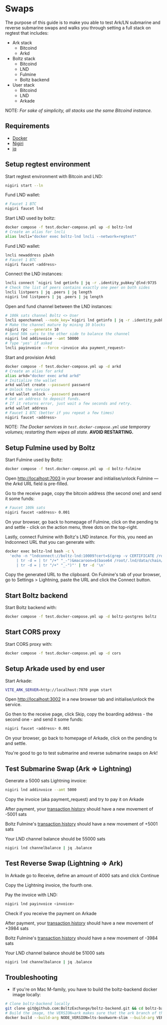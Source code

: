 # Swaps

The purpose of this guide is to make you able to test Ark/LN submarine and reverse submarine swaps and walks you through setting a full stack on regtest that includes:

- Ark stack
  - Bitcoind
  - Arkd
- Boltz stack
  - Bitcoind
  - LND
  - Fulmine
  - Boltz backend
- User stack
  - Bitcoind
  - LND
  - Arkade

NOTE: _For sake of simplicity, all stacks use the same Bitcoind instance._

## Requirements

- [Docker](https://docs.docker.com/engine/install/)
- [Nigiri](https://nigiri.vulpem.com/)
- [jq](https://formulae.brew.sh/formula/jq)

## Setup regtest environment

Start regtest environment with Bitcoin and LND:

```sh
nigiri start --ln
```

Fund LND wallet:

```sh
# Faucet 1 BTC
nigiri faucet lnd
```

Start LND used by boltz:

```sh
docker compose -f test.docker-compose.yml up -d boltz-lnd
# Create an alias for lncli
alias lncli="docker exec boltz-lnd lncli --network=regtest"
```

Fund LND wallet:

```sh
lncli newaddress p2wkh
# Faucet 1 BTC
nigiri faucet <address>
```

Connect the LND instances:

```sh
lncli connect `nigiri lnd getinfo | jq -r .identity_pubkey`@lnd:9735
# Check the list of peers contains exactly one peer on both sides
lncli listpeers | jq .peers | jq length
nigiri lnd listpeers | jq .peers | jq length
```

Open and fund channel between the LND instances:

```sh
# 100k sats channel Boltz <> User
lncli openchannel --node_key=`nigiri lnd getinfo | jq -r .identity_pubkey` --local_amt=100000
# Make the channel mature by mining 10 blocks
nigiri rpc --generate 10
# Send 50k sats to the other side to balance the channel
nigiri lnd addinvoice --amt 50000
# Type 'yes' if asked
lncli payinvoice --force <invoice aka payment_request>
```

Start and provision Arkd:

```sh
docker compose -f test.docker-compose.yml up -d arkd
# Create an alias for arkd
alias arkd="docker exec arkd arkd"
# Initialize the wallet
arkd wallet create --password password
# Unlock the service
arkd wallet unlock --password password
# Get an address to deposit funds.
# If it returns error, just wait a few seconds and retry.
arkd wallet address
# Faucet 1 BTC (better if you repeat a few times)
nigiri faucet <address>
```

NOTE: _The Docker services in `test.docker-compose.yml` use temporary volumes; restarting them wipes all state._ **AVOID RESTARTING.**

## Setup Fulmine used by Boltz

Start Fulmine used by Boltz:

```sh
docker compose -f test.docker-compose.yml up -d boltz-fulmine
```

Open [http://localhost:7003](http://localhost:7003) in your browser and initialise/unlock Fulmine — the Arkd URL field is pre-filled.

Go to the receive page, copy the bitcoin address (the second one) and send it some funds:

```sh
# Faucet 100k sats
nigiri faucet <address> 0.001
```

On your browser, go back to homepage of Fulmine, click on the pending tx and settle - click on the action menu, three dots on the top-right.

Lastly, connect Fulmine with Boltz's LND instance. For this, you need an lndconnect URL that you can generate with:

```sh
docker exec boltz-lnd bash -c \
  'echo -n "lndconnect://boltz-lnd:10009?cert=$(grep -v CERTIFICATE /root/.lnd/tls.cert \
     | tr -d = | tr "/+" "_-")&macaroon=$(base64 /root/.lnd/data/chain/bitcoin/regtest/admin.macaroon \
     | tr -d = | tr "/+" "_-")"' | tr -d '\n'
```

Copy the generated URL to the clipboard. On Fulmine's tab of your browser, go to Settings > Lightning, paste the URL and click the Connect button.

## Start Boltz backend

Start Boltz backend with:

```sh
docker compose -f test.docker-compose.yml up -d boltz-postgres boltz
```

## Start CORS proxy

Start CORS proxy with:

```sh
docker compose -f test.docker-compose.yml up -d cors
```

## Setup Arkade used by end user

Start Arkade:

```sh
VITE_ARK_SERVER=http://localhost:7070 pnpm start
```

Open [http://localhost:3002](http://localhost:3002) in a new browser tab and initialise/unlock the service.

Go then to the receive page, click Skip, copy the boarding address - the second one - and send it some funds:

```sh
nigiri faucet <address> 0.001
```

On your browser, go back to homepage of Arkade, click on the pending tx and settle.

You're good to go to test submarine and reverse submarine swaps on Ark!

## Test Submarine Swap (Ark => Lightning)

Generate a 5000 sats Lightning invoice:

```sh
nigiri lnd addinvoice --amt 5000
```

Copy the invoice (aka payment_request) and try to pay it on Arkade

After payment, your [transaction history](http://localhost:3002/) should have a new movement of -5001 sats

Boltz Fulmine's [transaction history](http://localhost:7003/) should have a new movement of +5001 sats

Your LND channel balance should be 55000 sats

```sh
nigiri lnd channelbalance | jq .balance
```

## Test Reverse Swap (Lightning => Ark)

In Arkade go to Receive, define an amount of 4000 sats and click Continue

Copy the Lightning invoice, the fourth one.

Pay the invoice with LND:

```sh
nigiri lnd payinvoice <invoice>
```

Check if you receive the payment on Arkade

After payment, your [transaction history](http://localhost:3002/) should have a new movement of +3984 sats

Boltz Fulmine's [transaction history](http://localhost:7003/) should have a new movement of -3984 sats

Your LND channel balance should be 51000 sats

```sh
nigiri lnd channelbalance | jq .balance
```

## Troubleshooting

- If you're on Mac M-family, you have to build the boltz-backend docker image locally:

```sh
# Clone boltz-backend locally
git clone git@github.com:BoltzExchange/boltz-backend.git && cd boltz-backend
# Build the image, the VERSION=ark makes sure that the ark branch of the repo is built.
docker build --build-arg NODE_VERSION=lts-bookworm-slim --build-arg VERSION=ark -t boltz/boltz:ark -f docker/boltz/Dockerfile .
```
